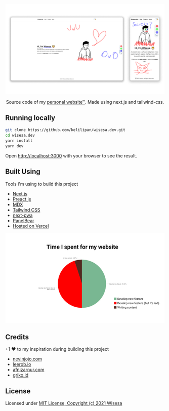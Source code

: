 <p align="center">
  <img src="/public/preview.png" alt='preview'>
</p>
<p align="center">
  Source code of my <a href='https://wisesa.dev'>personal website™</a>. Made using next.js and tailwind-css.
</p>


## Running locally

```bash
git clone https://github.com/kelilipan/wisesa.dev.git
cd wisesa.dev
yarn install
yarn dev
```

Open [http://localhost:3000](http://localhost:3000) with your browser to see the result.

## Built Using

Tools i'm using to build this project
- [Next.js](https://nextjs.org/)
- [Preact.js](https://preactjs.com/)
- [MDX](https://github.com/mdx-js/mdx)
- [Tailwind CSS](https://tailwindcss.com/)
- [next-pwa](https://github.com/shadowwalker/next-pwa)
- [PanelBear](https://panelbear.com/)
- [Hosted on Vercel](https://vercel.com)


<p align="center">
  <img src="/public/blog/well.jpg" alt='yes'>
</p>


## Credits

+1 ♥ to my inspiration during building this project

- [nevinjojo.com](https://www.nevinjojo.com/)
- [leerob.io](https://leerob.io/)
- [afnizarnur.com](https://afnizarnur.com/)
- [griko.id](https://griko.id/)

## License

Licensed under [MIT License, Copyright (c) 2021 Wisesa](./LICENSE)
